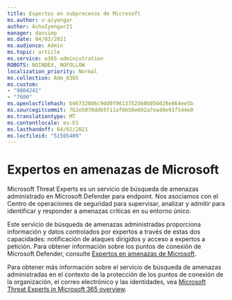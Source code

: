 ```yaml
---
title: Expertos en subprocesos de Microsoft
ms.author: v-aiyengar
author: AshaIyengar21
manager: dansimp
ms.date: 04/03/2021
ms.audience: Admin
ms.topic: article
ms.service: o365-administration
ROBOTS: NOINDEX, NOFOLLOW
localization_priority: Normal
ms.collection: Adm_O365
ms.custom:
- "9004241"
- "7600"
ms.openlocfilehash: b467320d6c9dd0f9613752560b056028e864ee5b
ms.sourcegitcommit: 7b2e5078dd65f11af6650e692a7ea48e91f544e0
ms.translationtype: MT
ms.contentlocale: es-ES
ms.lasthandoff: 04/02/2021
ms.locfileid: "51505409"
---
```

# <a name="microsoft-threat-experts"></a>Expertos en amenazas de Microsoft

Microsoft Threat Experts es un servicio de búsqueda de amenazas administrado en Microsoft Defender para endpoint.  Nos asociamos con el Centro de operaciones de seguridad para supervisar, analizar y admitir para identificar y responder a amenazas críticas en su entorno único.

Este servicio de búsqueda de amenazas administradas proporciona información y datos controlados por expertos a través de estas dos capacidades: notificación de ataques dirigidos y acceso a expertos a petición. Para obtener información sobre los puntos de conexión de Microsoft Defender, consulte [Expertos en amenazas de Microsoft]( https://docs.microsoft.com/microsoft-365/security/defender-endpoint/microsoft-threat-experts).

Para obtener más información sobre el servicio de búsqueda de amenazas administradas en el contexto de la protección de los puntos de conexión de la organización, el correo electrónico y las identidades, vea [Microsoft Threat Experts in Microsoft 365 overview](https://docs.microsoft.com/microsoft-365/security/mtp/microsoft-threat-experts?view=o365-worldwide).
